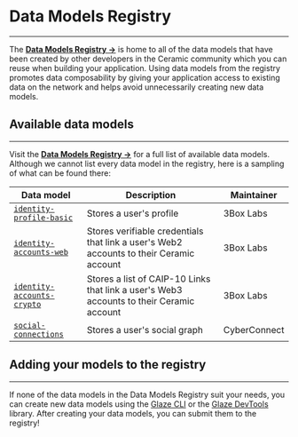# **Data Models Registry**

---

The [**Data Models Registry →**](https://github.com/ceramicstudio/datamodels) is home to all of the data models that have been created by other developers in the Ceramic community which you can reuse when building your application. Using data models from the registry promotes data composability by giving your application access to existing data on the network and helps avoid unnecessarily creating new data models.

## **Available data models**

---

Visit the [**Data Models Registry →**](https://github.com/ceramicstudio/datamodels) for a full list of available data models. Although we cannot list every data model in the registry, here is a sampling of what can be found there:

| Data model                                                                                                          | Description                                                                              | Maintainer   |
| ------------------------------------------------------------------------------------------------------------------- | ---------------------------------------------------------------------------------------- | ------------ |
| [`identity-profile-basic`](https://github.com/ceramicstudio/datamodels/tree/main/models/identity-profile-basic)     | Stores a user's profile                                                                  | 3Box Labs    |
| [`identity-accounts-web`](https://github.com/ceramicstudio/datamodels/tree/main/models/identity-accounts-web)       | Stores verifiable credentials that link a user's Web2 accounts to their Ceramic account  | 3Box Labs    |
| [`identity-accounts-crypto`](https://github.com/ceramicstudio/datamodels/tree/main/models/identity-accounts-crypto) | Stores a list of CAIP-10 Links that link a user's Web3 accounts to their Ceramic account | 3Box Labs    |
| [`social-connections`](https://github.com/ceramicstudio/datamodels/tree/main/models/social-connections)             | Stores a user's social graph                                                             | CyberConnect |

## **Adding your models to the registry**

---

If none of the data models in the Data Models Registry suit your needs, you can create new data models using the [Glaze CLI](../../../../tools/glaze/deploy-from-cli.md) or the [Glaze DevTools](../../../../tools/glaze/development.md) library. After creating your data models, you can submit them to the registry!
